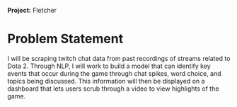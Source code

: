 **Project:** Fletcher

# Problem Statement

I will be scraping twitch chat data from past recordings of streams related to Dota 2. Through NLP, I will work to build a model that can identify key events that occur during the game through chat spikes, word choice, and topics being discussed. This information will then be displayed on a dashboard that lets users scrub through a video to view highlights of the game.